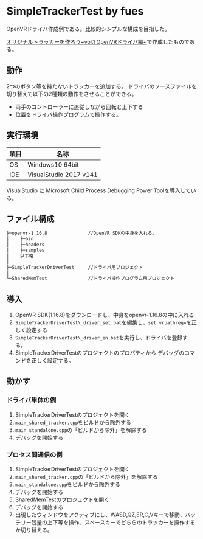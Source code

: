 # SimpleTrackerTest by fues

OpenVRドライバ作成例である。比較的シンプルな構成を目指した。

[オリジナルトラッカーを作ろう\~vol.1 OpenVRドライバ編\~](https://link)で作成したものである。

## 動作

2つのボタン等を持たないトラッカーを追加する。
ドライバのソースファイルを切り替えて以下の2種類の動作をさせることができる。

- 両手のコントローラーに追従しながら回転と上下する
- 位置をドライバ操作プログラムで操作する。

## 実行環境

|項目|名称|
|--|--|
|OS|Windows10 64bit|
|IDE|VisualStudio 2017 v141|

VisualStudio に Microsoft Child Process Debugging Power Toolを導入している。

## ファイル構成

```txt
├─openvr-1.16.8               //OpenVR SDKの中身を入れる。
│    ├─bin
│    ├─headers
│    ├─samples
│    以下略
│
├─SimpleTrackerDriverTest     //ドライバ用プロジェクト
│
└─SharedMemTest               //ドライバ操作プログラム用プロジェクト
```

## 導入

1. OpenVR SDK(1.16.8)をダウンロードし、中身をopenvr-1.16.8の中に入れる
1. `SimpleTrackerDriverTest\_driver_set.bat`を編集し、`set vrpathreg=`を正しく設定する
1. `SimpleTrackerDriverTest\_driver_en.bat`を実行し、ドライバを登録する。
1. SimpleTrackerDriverTestのプロジェクトのプロパティから デバッグのコマンドを正しく設定する。

## 動かす

### ドライバ単体の例

1. SimpleTrackerDriverTestのプロジェクトを開く
1. `main_shared_tracker.cpp`をビルドから除外する
1. `main_standalone.cpp`の「ビルドから除外」を解除する
1. デバッグを開始する

### プロセス間通信の例

1. SimpleTrackerDriverTestのプロジェクトを開く
1. `main_shared_tracker.cpp`の「ビルドから除外」を解除する
1. `main_standalone.cpp`をビルドから除外する
1. デバッグを開始する
1. SharedMemTestのプロジェクトを開く
1. デバッグを開始する
1. 出現したウィンドウをアクティブにし、WASD,QZ,ER,C,Vキーで移動、バッテリー残量の上下等を操作、スペースキーでどちらのトラッカーを操作するか切り替える。